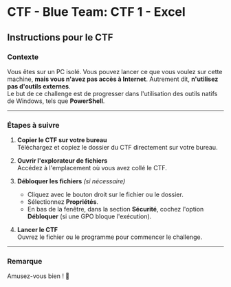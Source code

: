 # CTF - Blue Team: CTF 1 - Excel

## Instructions pour le CTF

### Contexte
Vous êtes sur un PC isolé. Vous pouvez lancer ce que vous voulez sur cette machine, **mais vous n'avez pas accès à Internet**. Autrement dit, **n'utilisez pas d'outils externes**.  
Le but de ce challenge est de progresser dans l'utilisation des outils natifs de Windows, tels que **PowerShell**.

---

### Étapes à suivre

1. **Copier le CTF sur votre bureau**  
   Téléchargez et copiez le dossier du CTF directement sur votre bureau.

2. **Ouvrir l'explorateur de fichiers**  
   Accédez à l'emplacement où vous avez collé le CTF.

3. **Débloquer les fichiers** *(si nécessaire)*  
   - Cliquez avec le bouton droit sur le fichier ou le dossier.
   - Sélectionnez **Propriétés**.
   - En bas de la fenêtre, dans la section **Sécurité**, cochez l'option **Débloquer** (si une GPO bloque l'exécution).

4. **Lancer le CTF**  
   Ouvrez le fichier ou le programme pour commencer le challenge.

---

### Remarque
Amusez-vous bien ! 🎉

